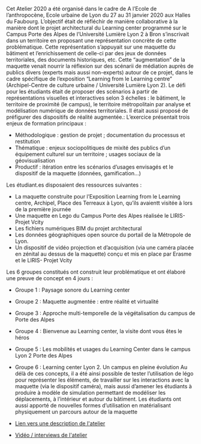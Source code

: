 Cet Atelier 2020 a été organisé dans le cadre de A l’Ecole de l’anthropocène, Ecole urbaine de Lyon du 27 au 31 janvier 2020 aux Halles du Faubourg. L’objectif était de réfléchir de manière collaborative à la manière dont le projet architectural  du Learning center programmé sur le Campus Porte des Alpes de l’Université Lumière Lyon 2 à Bron s’inscrivait dans un territoire en proposant une représentation concrète de cette problématique. Cette représentation s’appuyait sur une maquette du bâtiment et l’enrichissement de celle-ci par des jeux de données territoriales, des documents historiques, etc. Cette “augmentation” de la maquette venait nourrir la réflexion sur des scénarii de médiation auprès de publics divers (experts mais aussi non-experts) autour de ce projet, dans le cadre spécifique de l’exposition “Learning from le Learning centre” (Archipel-Centre de culture urbaine / Université Lumière Lyon 2). 
Le défi pour les étudiants était de proposer des scénarios à partir de représentations visuelles et interactives selon 3 échelles : le bâtiment, le territoire de proximité (le campus), le territoire métropolitain par analyse et modélisation numérique de données territoriales.
Il était aussi proposé de  préfigurer des dispositifs de réalité augmentée.:  L’exercice présentait trois enjeux de formation principaux :
 * Méthodologique : gestion de projet ; documentation du processus et restitution
 * Thématique : enjeux sociopolitiques de mixité des publics d’un équipement culturel sur un territoire ; usages sociaux de la géovisualisation
 * Productif : itération entre les scénarios d’usages envisagés et le dispositif de la maquette (données, gamification…)

 Les étudiant.es disposaient des ressources suivantes :
 * La maquette construite pour l’Exposition Learning from le Learning centre, Archipel, Place des Terreaux à Lyon, qu’ils avaientt visitée à lors de la première journée
 * Une maquette en Lego du Campus Porte des Alpes réalisée le LIRIS-Projet Vcity
 * Les fichiers numériques BIM du projet architectural
 * Les données géographiques open source du portail de la Métropole de Lyon.
 * Un dispositif de vidéo projection et d’acquisition (via une caméra placée en zénital au dessus de la maquette) conçu et mis en place par Erasme et le LIRIS- Projet Vcity

 Les 6 groupes constitués ont construit leur problématique et ont élaboré une preuve de concept en 4 jours :
  * Groupe 1 : Paysage sonore du Learning center
  * Groupe 2 : Maquette augmentée : entre réalité et virtualité
  * Groupe 3 : Approche multi-temporelle de la végétalisation du campus de Porte des Alpes
  * Groupe 4 : Bienvenue au Learning center, la visite dont vous êtes le héros
  * Groupe 5 : Les mobilités et usages du Learning Center dans le campus Lyon 2 Porte des Alpes
  * Groupe 6 : Learning center Lyon 2. Un campus en pleine évolution
Au délà de ces concepts, il a été ainsi possible de tester l’utilisation de légo pour représenter les éléments, de travailler sur les interactions avec la maquette (via le dispositif caméra), mais aussi d’amener les étudiants à produire à modèle de simulation permettant de modéliser les déplacements, à l’intérieur et autour du bâtiment. Les étudiants ont aussi apporté de nouvelles formes d’utilisation en matérialisant physiquement un parcours autour de la maquette 



 * [Lien vers une description de l'atelier](https://imu.universite-lyon.fr/formation/retour-sur-latelier-usages-participatifs-et-maquette-augmentee/)
 * [Vidéo / interviews de l'atelier](https://www.youtube.com/watch?v=jZ4-V6UUQPU)
